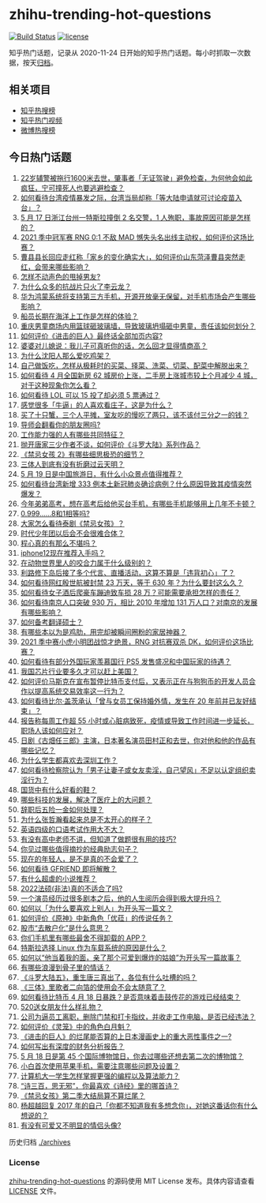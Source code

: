 # zhihu-trending-hot-questions

[![Build Status](https://github.com/justjavac/zhihu-trending-hot-questions/workflows/ci/badge.svg?branch=master)](https://github.com/justjavac/zhihu-trending-hot-questions/actions)
[![license](https://img.shields.io/github/license/justjavac/zhihu-trending-hot-questions)](https://github.com/justjavac/zhihu-trending-hot-questions/blob/master/LICENSE)

知乎热门话题，记录从 2020-11-24 日开始的知乎热门话题。每小时抓取一次数据，按天[归档](./archives)。

## 相关项目

- [知乎热搜榜](https://github.com/justjavac/zhihu-trending-top-search)
- [知乎热门视频](https://github.com/justjavac/zhihu-trending-hot-video)
- [微博热搜榜](https://github.com/justjavac/weibo-trending-hot-search)

## 今日热门话题

<!-- BEGIN -->
<!-- 最后更新时间 Wed May 19 2021 10:00:30 GMT+0800 (China Standard Time) -->

1. [22岁辅警被拖行1600米去世，肇事者「无证驾驶」避免检查，为何他会如此疯狂，宁可撞死人也要逃避检查？](https://www.zhihu.com/question/460135941)
2. [如何看待台湾疫情暴发之际，台湾当局却称「等大陆申请就可讨论疫苗入台」？](https://www.zhihu.com/question/460171280)
3. [5 月 17 日浙江台州一特斯拉撞倒 2 名交警，1
   人殉职，事故原因可能是怎样的？](https://www.zhihu.com/question/460003832)
4. [2021 季中冠军赛 RNG 0:1 不敌 MAD
   憾失头名出线主动权，如何评价这场比赛？](https://www.zhihu.com/question/460195556)
5. [曹县县长回应走红称「家乡的变化确实大」，如何评价山东菏泽曹县突然走红，会带来哪些影响？](https://www.zhihu.com/question/460089541)
6. [怎样不动声色的甩掉男友?](https://www.zhihu.com/question/325314779)
7. [为什么众多的抗战片只火了李云龙？](https://www.zhihu.com/question/268674369)
8. [华为鸿蒙系统将支持第三方手机，开源开放毫无保留，对手机市场会产生哪些影响？](https://www.zhihu.com/question/460090403)
9. [船员长期在海洋上工作是怎样的体验？](https://www.zhihu.com/question/29298020)
10. [重庆男童商场内用篮球砸玻璃墙，导致玻璃坍塌砸中男童，责任该如何划分？](https://www.zhihu.com/question/459951061)
11. [如何评价《进击的巨人》最终话全部加页内容?](https://www.zhihu.com/question/460186596)
12. [婆婆对儿媳说：我儿子可真听你的话，怎么回才显得情商高？](https://www.zhihu.com/question/431787513)
13. [为什么沈阳人那么爱吃鸡架？](https://www.zhihu.com/question/21313944)
14. [自己做饭吃，怎样从极耗时的买菜、择菜、洗菜、切菜、配菜中解脱出来？](https://www.zhihu.com/question/22903687)
15. [如何看待 4 月全国新房 62 城房价上涨，二手房上涨城市较上个月减少 4
    城，对于这种现象你怎么看？](https://www.zhihu.com/question/459959827)
16. [如何看待 LOL 可以 15 投了却必须 5 票通过？](https://www.zhihu.com/question/460061128)
17. [感觉很多「牛逼」的人喜欢看庄子，这是为什么？](https://www.zhihu.com/question/31811556)
18. [买了十只蟹，三个人平摊，室友吃的慢吃了两只，该不该付三分之一的钱？](https://www.zhihu.com/question/455193507)
19. [导师会翻看你的朋友圈吗?](https://www.zhihu.com/question/377742704)
20. [工作能力强的人有哪些共同特征？](https://www.zhihu.com/question/28880482)
21. [抛开唐家三少作者不谈，如何评价《斗罗大陆》系列作品？](https://www.zhihu.com/question/458675311)
22. [《禁忌女孩 2》有哪些细思极恐的细节？](https://www.zhihu.com/question/458343322)
23. [三体人到底有没有折磨过云天明？](https://www.zhihu.com/question/459076670)
24. [5 月 19 日是中国旅游日，有什么小众景点值得推荐？](https://www.zhihu.com/question/459885875)
25. [如何看待台湾新增 333
    例本土新冠肺炎确诊病例？什么原因导致其疫情突然爆发？](https://www.zhihu.com/question/459920978)
26. [今年弟弟高考，想在高考后给他买台手机，有哪些手机能够用上几年不卡顿？](https://www.zhihu.com/question/459230225)
27. [0.999......8和1相等吗?](https://www.zhihu.com/question/459883219)
28. [大家怎么看待泰剧《禁忌女孩》？](https://www.zhihu.com/question/338714765)
29. [时代少年团以后会不会很难合体？](https://www.zhihu.com/question/456289776)
30. [程心真的有那么不堪吗？](https://www.zhihu.com/question/418036982)
31. [iphone12现在推荐入手吗？](https://www.zhihu.com/question/444574639)
32. [在动物世界里人的咬合力属于什么级别的？](https://www.zhihu.com/question/459408371)
33. [利路修下岛后接了多个代言、直播活动，这算不算是「违背初心」了？](https://www.zhihu.com/question/460088683)
34. [如何看待网红殷世航被封禁 23 万天，等于 630
    年？为什么要封这么久？](https://www.zhihu.com/question/459925437)
35. [如何看待女子酒后爬豪车蹦迪致车损 28
    万？可能需要承担怎样的责任？](https://www.zhihu.com/question/459759486)
36. [如何看待南京人口突破 930 万，相比 2010 年增加 131
    万人口？对南京的发展有哪些影响？](https://www.zhihu.com/question/460073729)
37. [如何备考翻译硕士？](https://www.zhihu.com/question/29702896)
38. [有哪些本以为是鸡肋，用完却被瞬间圈粉的家居神器？](https://www.zhihu.com/question/359026960)
39. [2021 季中赛小虎小明团战惊才绝景，RNG 对抗赛双杀
    DK，如何评价这场比赛？](https://www.zhihu.com/question/460167203)
40. [如何看待有部分外国玩家羡慕国行 PS5
    发售盛况和中国玩家的待遇？](https://www.zhihu.com/question/459685754)
41. [我国芯片行业要多久才可以赶上美国？](https://www.zhihu.com/question/403452621)
42. [如何评价马斯克在宣布暂停比特币支付后，又表示正在与狗狗币的开发人员合作以提高系统交易效率这一行为？](https://www.zhihu.com/question/459406032)
43. [如何看待比尔·盖茨承认「曾与女员工保持婚外情，发生在 20
    年前并已友好结束」？](https://www.zhihu.com/question/460064207)
44. [报告称每周工作超 55
    小时或心脏病致死，疫情或导致工作时间进一步延长，职场人该如何应对？](https://www.zhihu.com/question/460063511)
45. [日剧《古畑任三郎》主演，日本著名演员田村正和去世，你对他和他的作品有哪些记忆？](https://www.zhihu.com/question/460168527)
46. [为什么学生都喜欢去深圳工作？](https://www.zhihu.com/question/442868905)
47. [如何看待检察院认为「男子让妻子或女友卖淫，自己望风」不足以认定组织卖淫行为？](https://www.zhihu.com/question/459692463)
48. [国货中有什么好看的鞋？](https://www.zhihu.com/question/278654959)
49. [哪些科技的发展，解决了医疗上的大问题？](https://www.zhihu.com/question/459947188)
50. [辞职后五险一金如何处理？](https://www.zhihu.com/question/54840341)
51. [为什么张哲瀚看起来总是不太开心的样子？](https://www.zhihu.com/question/458237008)
52. [英语四级的口语考试作用大不大？](https://www.zhihu.com/question/28448815)
53. [有没有高中老师不讲，但知道了做题很有用的技巧?](https://www.zhihu.com/question/388419751)
54. [你见过哪些值得摘抄的经典励志句子？](https://www.zhihu.com/question/447620837)
55. [现在的年轻人，是不是真的不会爱了？](https://www.zhihu.com/question/458676301)
56. [如何看待 GFRIEND 即将解散？](https://www.zhihu.com/question/460090159)
57. [有什么超虐的小说推荐？](https://www.zhihu.com/question/313274292)
58. [2022法硕(非法)真的不适合了吗?](https://www.zhihu.com/question/438205558)
59. [一个演员经历过很多剧本之后，他的人生阅历会得到极大提升吗？](https://www.zhihu.com/question/455251862)
60. [如何以「为什么要喜欢上别人」为开头写一篇文？](https://www.zhihu.com/question/443120413)
61. [如何评价《原神》中新角色「优菈」的传说任务？](https://www.zhihu.com/question/460157064)
62. [股市“去散户化”是什么意思？](https://www.zhihu.com/question/459212443)
63. [你们手机里有哪些最舍不得卸载的 APP？](https://www.zhihu.com/question/427095722)
64. [特斯拉选择 Linux 作为车载系统的原因是什么？](https://www.zhihu.com/question/455892933)
65. [如何以“他当着我的面，亲了那个可爱到爆炸的姑娘”为开头写一篇故事？](https://www.zhihu.com/question/445435350)
66. [有哪些浪漫到骨子里的情话？](https://www.zhihu.com/question/422342566)
67. [《斗罗大陆五》，重生唐三真出了，各位有什么吐槽的吗？](https://www.zhihu.com/question/459557005)
68. [《三体》里歌者二向箔的使用会不会太随意了？](https://www.zhihu.com/question/459124778)
69. [如何看待比特币 4 月 18
    日暴跌？是否意味着击鼓传花的游戏已经结束？](https://www.zhihu.com/question/455237775)
70. [520送女朋友什么样礼物？](https://www.zhihu.com/question/458252305)
71. [公司为逼员工离职，删除门禁和打卡指纹，并收走工作电脑，是否已经违法？](https://www.zhihu.com/question/458446577)
72. [如何评价《灵笼》中的角色白月魁？](https://www.zhihu.com/question/458161195)
73. [《进击的巨人》的烂尾能否算的上日本漫画史上的重大恶性事件之一?](https://www.zhihu.com/question/453573225)
74. [如何写出有深度的财务分析报告？](https://www.zhihu.com/question/38624533)
75. [5 月 18 日是第 45
    个国际博物馆日，你去过哪些还想去第二次的博物馆？](https://www.zhihu.com/question/460050202)
76. [小白首次使用苹果手机，需要注意哪些问题及设置？](https://www.zhihu.com/question/361796127)
77. [计算机大一学生怎样掌握更强的编程以及算法能力？](https://www.zhihu.com/question/444269929)
78. [“诗三百，思无邪”，你最喜欢《诗经》里的哪首诗？](https://www.zhihu.com/question/459755903)
79. [《禁忌女孩》第二季大结局算不算烂尾？](https://www.zhihu.com/question/458737109)
80. [杨超越回复 2017
    年的自己「你都不知道我有多想念你」，对她这番话你有什么想说的？](https://www.zhihu.com/question/459691259)
81. [有没有可爱又不明显的情侣头像?](https://www.zhihu.com/question/347976724)

<!-- END -->

历史归档 [./archives](./archives)

### License

[zhihu-trending-hot-questions](https://github.com/justjavac/zhihu-trending-hot-questions)
的源码使用 MIT License 发布。具体内容请查看 [LICENSE](./LICENSE) 文件。
